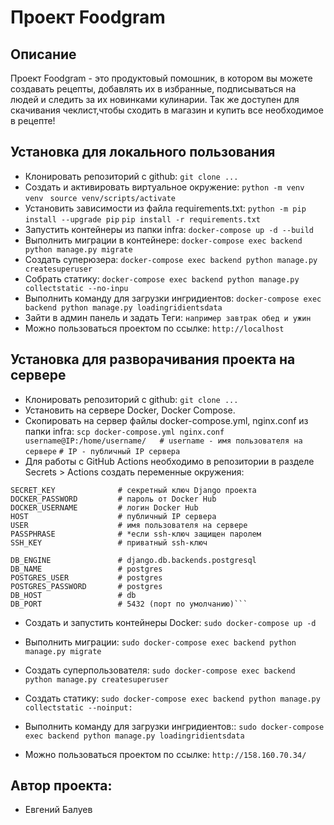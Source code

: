 # Проект Foodgram


## Описание

Проект Foodgram - это продуктовый помошник, в котором вы можете создавать рецепты, добавлять их в избранные, подписываться на людей и следить за их новинками кулинарии. Так же доступен для скачивания чеклист,чтобы сходить в магазин и купить все необходимое в рецепте!  


## Установка для локального пользования

- Клонировать репозиторий с github:
```git clone ... ```
- Cоздать и активировать виртуальное окружение:
```python -m venv venv ```
```source venv/scripts/activate```
- Установить зависимости из файла requirements.txt:
```python -m pip install --upgrade pip```
```pip install -r requirements.txt```
- Запустить контейнеры из папки infra:
```docker-compose up -d --build```
- Выполнить миграции в контейнере:
```docker-compose exec backend python manage.py migrate```
- Создать суперюзера:
```docker-compose exec backend python manage.py createsuperuser```
- Собрать статику:
```docker-compose exec backend python manage.py collectstatic --no-inpu```
- Выполнить команду для загрузки ингридиентов:
```docker-compose exec backend python manage.py loadingridientsdata```
- Зайти в админ панель и задать Теги:
```например завтрак обед и ужин```
- Можно пользоваться проектом по ссылке:
```http://localhost```


## Установка для разворачивания проекта на сервере

- Клонировать репозиторий с github:
```git clone ... ```
- Установить на сервере Docker, Docker Compose.
- Скопировать на сервер файлы docker-compose.yml, nginx.conf из папки infra:
```scp docker-compose.yml nginx.conf username@IP:/home/username/   # username - имя пользователя на сервере```
                                                                ```# IP - публичный IP сервера```
- Для работы с GitHub Actions необходимо в репозитории в разделе Secrets > Actions создать переменные окружения:
```
SECRET_KEY              # секретный ключ Django проекта
DOCKER_PASSWORD         # пароль от Docker Hub
DOCKER_USERNAME         # логин Docker Hub
HOST                    # публичный IP сервера
USER                    # имя пользователя на сервере
PASSPHRASE              # *если ssh-ключ защищен паролем
SSH_KEY                 # приватный ssh-ключ

DB_ENGINE               # django.db.backends.postgresql
DB_NAME                 # postgres
POSTGRES_USER           # postgres
POSTGRES_PASSWORD       # postgres
DB_HOST                 # db
DB_PORT                 # 5432 (порт по умолчанию)```
```
- Cоздать и запустить контейнеры Docker:
```sudo docker-compose up -d```
- Выполнить миграции:
```sudo docker-compose exec backend python manage.py migrate```
- Создать суперпользователя:
```sudo docker-compose exec backend python manage.py createsuperuser```
- Создать статику:
```sudo docker-compose exec backend python manage.py collectstatic --noinput:```
- Выполнить команду для загрузки ингридиентов::
```sudo docker-compose exec backend python manage.py loadingridientsdata```

- Можно пользоваться проектом по ссылке:
```http://158.160.70.34/```


## Автор проекта:
- Евгений Балуев
